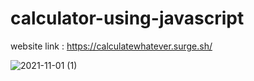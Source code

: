 # calculator-using-javascript

website link : https://calculatewhatever.surge.sh/

![2021-11-01 (1)](https://user-images.githubusercontent.com/83867070/139684456-8b1db994-6da1-4080-8de2-38b9d243a8bc.png)
